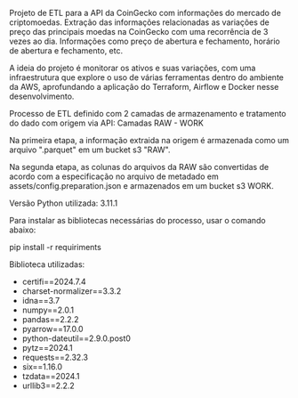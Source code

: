 Projeto de ETL para a API da CoinGecko com informações do mercado de criptomoedas.
Extração das informações relacionadas as variações de preço das principais moedas na CoinGecko com uma recorrência de 3 vezes ao dia. Informações como preço de abertura e fechamento, horário de abertura e fechamento, etc. 

A ideia do projeto é monitorar os ativos e suas variações, com uma infraestrutura que explore o uso de várias ferramentas dentro do ambiente da AWS, aprofundando a aplicação do Terraform, Airflow e Docker nesse desenvolvimento.

Processo de ETL definido com 2 camadas de armazenamento e tratamento do dado com origem via API:
    Camadas RAW - WORK

Na primeira etapa, a informação extraida na origem é armazenada como um arquivo ".parquet" em um bucket s3 "RAW".

Na segunda etapa, as colunas do arquivos da RAW são convertidas de acordo com a especificação no arquivo de metadado em assets/config.preparation.json e armazenados em um bucket s3 WORK.

Versão Python utilizada: 3.11.1

Para instalar as bibliotecas necessárias do processo, usar o comando abaixo:

pip install -r requiriments

Biblioteca utilizadas:

- certifi==2024.7.4
- charset-normalizer==3.3.2
- idna==3.7
- numpy==2.0.1
- pandas==2.2.2
- pyarrow==17.0.0
- python-dateutil==2.9.0.post0
- pytz==2024.1
- requests==2.32.3
- six==1.16.0
- tzdata==2024.1
- urllib3==2.2.2